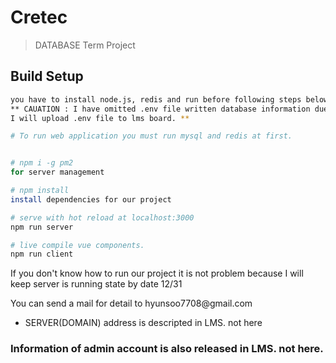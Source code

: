 # Cretec

> DATABASE Term Project

## Build Setup

``` bash
you have to install node.js, redis and run before following steps below.
** CAUATION : I have omitted .env file written database information due to security.
I will upload .env file to lms board. **

# To run web application you must run mysql and redis at first.


# npm i -g pm2
for server management

# npm install
install dependencies for our project

# serve with hot reload at localhost:3000
npm run server

# live compile vue components.
npm run client
```

<p>If you don't know how to run our project it is not problem because I will keep server is running state by date 12/31 </p>
<p>You can send a mail for detail to hyunsoo7708@gmail.com </p>

<ul>
  <li> SERVER(DOMAIN) address is descripted in LMS. not here </li>
</ul>

<h3> Information of admin account is also released in LMS. not here. </h3>
